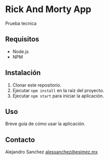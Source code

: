 # Rick And Morty App

Prueba tecnica

## Requisitos

* Node.js
* NPM

## Instalación

1. Clonar este repositorio.
2. Ejecutar `npm install` en la raíz del proyecto.
3. Ejecutar `npm start` para iniciar la aplicación.

## Uso

Breve guía de cómo usar la aplicación.

## Contacto

Alejandro Sanchez
alessanchez@esimez.mx
